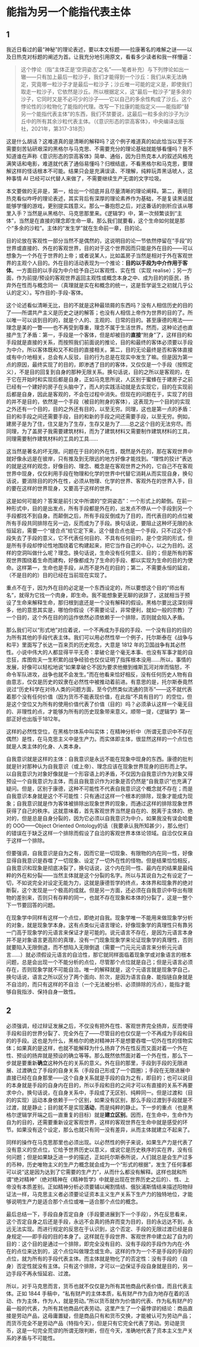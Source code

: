 # 能指为另一个能指代表主体
## 1

我近日看过的最“神秘”的理论表述，要以本文标题——拉康著名的难解之谜——以及日热克对标题的阐述为首。让我充分地引用原文，看看多少读者和我一样懵逼：

> 这个悖论（指“主体正是‘空洞姿态’之名”——笔者补充）与下列悖论如出一辙——只有加上最后一粒沙子，我们才能得到一个沙丘：我们从来无法确定，究竟哪一粒沙子才是最后一粒沙子；沙丘唯一可能的定义是，即使我们取走一粒沙子，它依然是沙丘。所以根据定义，这“最后一粒沙子”是多余的沙子，它同时又是不必可少的沙子——它以自己的多余性构成了沙丘。这个悖论性的沙粒物化了能指的代理。改写一下拉康的能指定义——能指即“替另一个能指代表主体”的东西，我们不禁要说，这最后一粒多余的沙子为沙丘中的所有其余沙粒代表主体。（《意识形态的崇高客体》，中央编译出版社，2021年，第317-318页）

这是什么胡话？这难道真的是清晰的解释吗？这个例子难道真的如此恰当以至于不需要刻苦钻研艰深的黑格尔与马克思、不需要充分的理论基础就能够看懂吗？我不知道谁在声称《意识形态的崇高客体》简单、通俗，因为日热克本人的叙述风格充满笑话和电影，难道就代表了通俗易懂吗？归根结底，不看黑格尔和马克思，要理解这样的怪话根本不可能。结果只会是充满误读、不理解，纯粹玩弄黑话唬人，这种事情 AI 已经可以代替人来做了，不需要继续生产无谓的文字垃圾。

本文要做的无非是，第一，给出一个彻底并且尽量清晰的理论阐释。第二，表明日热克看似咋呼的理论表述，其实背后有深厚的理论素养作为基础，不是复读黑话就能够学懂的游戏，更别提实践意义。那么一番抱怨之后，对这番话的剖析应该从哪里入手？当然是从黑格尔、马克思那里来。《逻辑学》中，第一次频繁谈到“主体”，当然是在直接的理念即生命一章。那么我们就要看，这个生命如何就是那个“多余的沙粒”。主体的“发生学”就在生命前一章，目的论。

目的论放在客观性一部分当然不是偶然的，这说明目的论一节依然停留在“手段”的世界或直接的、外在的客观世界，目的对于这个世界因而只能是外在目的——可以想象为一个外在于世界的上帝；或者说某人，比如盖房子当然是相对于外在客观世界的主观个人目的。外在目的活动表现为一个推论：**目的以手段为中介作用于客体**。一方面目的以手段为中介给予自己以客观性、实在性（实现 realise）；另一方面，作为前提/预设的客观世界返回主观性或概念本身之中、成为目的的臣民，扬弃外在性而与概念同一（真理就是实在和概念的统一，这是哲学诞生之初就几乎公认的定义）。写作目的-手段-客体。

这个论述看似清晰无比，目的不就是这种最琐屑的东西吗？没有人相信历史的目的了——所谓共产主义是历史之谜的解答；也没有人相信上帝作为世界的目的了。所以唯一可以谈到目的的，就是个人的、主观的、日常的目的。甚至康德的用法——理念是美的一瞥——也不再受到尊重，理念不属于生活世界。然而，这种论述也直接产生了矛盾：第一，手段是一个客体，但是却被目的**直接**“附身”了，这样目的和手段就是直接的关系，而按照我们前面说的推论，目的和最终的客体必须要以手段为中介。所以客体既和又不和目的直接相关。第二，目的无论最终是否和客体直接或有中介地相关，总会有人反驳，目的行为总是在现实中发生了嘛。但是因为第一点的原因，最终实现了的目的，即渗透了目的的客体，又仅仅是一个手段（按照定义），不是目的回复到自身的那种无限关系。换句话说，目的之所以是客观的，在于它在开始时和实现后都是自身，正如马克思所说，人区别于蜜蜂在于建房子之前已经有一个建好的房子在头脑中了，而人的实践活动就是去实现它，目的在实现前后都是自身，因此是客观的，不会在过程中消失。但现在的问题在于，实现了的目的并不是目的，依然是一个手段（被目的附身的客体），这表现为一个目的的实现之外还有一个目的，目的之外还有目的，以至无穷。同理，这也是第一点的矛盾：目的和手段之间还需要手段，目的和新的手段之间还需要手段，以至无穷。例如，建房子是为了住，住又是为了生存，生存又是为了……总之这个目的无法穷尽。而同理，为了盖房子我需要建筑材料，而为了建筑材料又需要制作建筑材料的工具，同理需要制作建筑材料的工具的工具……

这当然是著名的坏无限。问题在于目的的外在性，既然是外在的，那在客观世界中就好像永远是在彼岸，只有推及到无限远的地方好像才能找到。“理性的狡计”表达的就是这样的观念，好像目的、理念、概念是在客观世界之外的，它自己不在客观世界中现身，仅仅利用手段在物理和化学的世界中代替它消耗从而实现自身，换句话说，要消除目的的外在性，必须从物理、化学的世界、客观外在的世界入手，目的要在这样的世界现身，又要高于这样的世界。

这是如何可能的？答案是前引文中所谓的“空洞姿态”：一个形式上的颠倒。在前一种形式中，目的是出发点，所有手段都是外在的，出发点不停从一个手段到另一个手段都找不到自身。而颠倒之后，所有手段反倒成为了目的，而代表目的的点位被所有手段共同排除在另一边，反而成为了手段。换句话说，要阻止这种坏无限的永恒延宕，需要一个“缝合点”给它定下来，这个缝合点也是一个手段，只不过这个手段失去了手段的意义，它不代表任何目的、不具有任何目的，是个空洞的形式，但是所有手段却悖论性地围绕着它构建起来，把它当作自己的中心，以之为目的。这样的空洞叫做什么呢？理念。换句话说，生命没有任何意义、目的；但是所有的客观世界围绕着生命而建构，好像都成为了生命的手段、都以实现为生命的目的为使命。这样第一，生命也是手段，从而不是外在的目的；第二，不需要永恒的延宕，（不是目的的）目的已经在当前现在实现了。

重点不在于，因为外在目的必定是一个东西设定的，所以要想这个目的“师出有名”，就得为它找一个肉身，即生命。我不能想象更无聊的说辞了，这就相当于预设了生命来解释生命，那归根到底还是一个没有解释的假设。黑格尔要比这深刻得多，他的意思其实是，哪怕你假设（不需要论证，非常便利，就如一般的宗教）了一个目的，这个外在目的的运作依然必须依赖于一个排除，否则就会陷入矛盾。

那么我们可以“形式地”对应着说，一个不再成为手段的手段、一个没有目的的目的为所有其他的手段代表主体。我们可以用必然性举一个例子，托尔斯泰在《战争与和平》里面写了长达一百来页的历史观念，大意是 1812 年的卫国战争有其必然性。小说中伟大的人都显得平平无奇：拿破仑是个毫无本事、也没有军事才能的自恋狂，库图佐夫一生积累的战争经验也仅仅证明了指挥根本没用……所以，事情的发展，好像可以轻松地说“如果拿破仑不因为要求他撤到维斯瓦河对岸而恼怒，不命令军队进攻，战争也就不会发生。”而在他看来恰好相反，没有任何历史人物有自由意志，仅仅是历史的奴隶在必然性中被推动着前进。有意思的是，托尔斯泰竟然说过“历史科学在对待人类的问题方面，至今仍然类似流通的货币”——这不就代表着那个没有任何价值（因为货币不能表现价值，在此指“不具有目的”）的空位，但是这个空位又为所有的使用价值代表了价值（目的）吗？必须承认这样一个毫无目的、非理性的点，才能够为所有的历史现象带来意义。顺带一提，《逻辑学》第一部正好也出版于1812年。

这样的必然性空位，在黑格尔体系中叫实体；在精神分析中（所谓无意识中不存在偶然）是性，在马克思主义中是生产力。而实体即主体，很显然这样的一个点位也就是人类主体的化身、人类本身。

自我意识就是这样的主体：自我意识是永远不能在现象中现身的东西。康德的批判就是针对那种认为自我意识（或上帝）、理念应该在现象世界现身的旧形而上学。以自我意识为对象好像就是一个形容语上的矛盾，不仅因为自我意识作为对象又得预设一个自我意识为主体，而且自我意识作为对象是否仍然是“自我意识”也充满了疑问。但是，区别于康德，这种不可能性不代表自我意识这个概念就不存在；而是自我意识本身就是这个不可能性：只有通过这样一个根本的排除，现象才能成为现象；自我意识就是作为客体被排除出现象世界的现象，而通过这样的排除现象世界获得了自己的秩序。这就意味着，首先客观世界当然是自在的、脱离于主体的、绝对的，但是总是自身分裂的，因为它必须以自我意识为中介。如果我没有误会哈曼的 OOO——Object Oriented Ontology的话（我要承认我所知甚少），那么他们的错误在于缺乏这样一个排除而假设了自洽的客观世界本体论领域。自洽仅仅来自于这样一个排除。

但要强调，自我意识是自为之有，因而它是一切现象、有限物的内在同一性，好像显得自我意识是吞噬了一切现象、设定了一切外在性的怪物。但是结果恰恰相反，自我意识和现象是彻底决裂了，换句话说，这个内在同一性、最内在的结果是最纯粹的外在和分裂——当然主体就是这个分裂的名字。所以与其说自为之有设定了一切，不如说完全对设定无能为力，这就是康德哲学的终点，本体界和现象界的绝对断裂，这个发现是一个极高的成就。但是另一方面，还必须在自我意识中导出有限物的差别来，否则只有存粹的同一，也就不存在现象和本体的分裂了，这是一整个下一节要回答的问题。

在现象学中同样有这样一个点位，即绝对自我。现象学唯一不能用来做现象学分析的对象，就是现象学本身。这有点类似元语言理论，好像现象学的真理性只有靠另一门高于现象学的元语言来保证才是可能的。说元语言不存在，是因为元语言本身并不是对象语言更高阶的真理，没有一门现象现象学来论证现象学的真理性，否则就要陷入无限倒退，而不想陷入无限倒退（需要一门元元元语言来分析元元语言……）就必须假设元语言的自洽性，那它就同样面临着现象学或对象语言的根本问题，总是会出现一个不能分析的点位，尽管那个点位就是自己；但是元语言必须存在，否则现象学就不可能自洽。唯一的解释就是，这个元语言就是现象学自己，换句话说，语言之所以区分了两个面向、阶次，是因为语言自身、能指链自身就是不自洽的，而只有这样的不自洽（一个无法被分析、必须排除的污点），能指才能够自我指涉、保持自身一致性。

## 2

必须强调，经过辩证发展之后，不仅没有把外在性、客观世界完全扬弃，反而使得手段和目的世界分裂了、完全外在了——尽管目的也仅仅是一个不再成为手段和目的的手段。这也是为什么，黑格尔的绝对精神并不是想要吞噬一切外在性的怪物实体；如果真的是这样，也就不能解释为什么扬弃了外在性反而又面对着一个外在性、预设的扬弃就是预设的确立等等。那么既然依然面对着一个外在性，那么下一步就是要重新**确立**这种外在的关系的意义。外在目的那里，手段到手段的无限进展、过渡确立了手段的自身关系（手段自己形成了一个圆圈）；手段在无限进展中直接已经在自身那里——这个自身关系就是手段的自为之有，即目的；也可以说目的本身就是手段的自身内在目的，所以手段和目的之间才可以有直接的关系不再要求中介。换句话说，在自身关系中，手段成了无区别、纯粹同一。但是过渡和（目的的实现）运动本身依赖于一个区别，如果没有区别，那么手段过渡到手段就是不过渡，就是静止；目的就不是实现**活动**，而是纯粹的静止。下一步的重点（也是黑格尔逻辑学开端之后一直重复的目标）就是**建立区别**。因而，在生命中，生命作为自为的目的，还需要重新设定客观世界，这样的客观世界在生命中就是感受的环节。如果没有这个设定，那么也就只有同一没有差异，从而主体就建立不起来了。

同样的操作在马克思那里也必须出现。以必然性的例子来说，如果生产力是代表了没有意义的空点位，它给予世界历史以意义，或说它是历史秩序的实在界，没有任何问题；但是如果缺乏进一步的描述，正如托尔斯泰所说，人们就总是会生产过多的币种，历史唯物主义的生产力概念就会成为一个“形式的根据”，发生了任何事都可以说“这是因为达到了它需要的生产力”，从而什么都没有解释。这样也就和所谓“绝对精神”（绝对精神在《精神哲学》中就是出现在世界历史之后的）、性、上帝没有本质差别。正如精神分析必须要辅以阉割情结、俄狄浦斯情结来描述阳物辩证法一样，马克思主义者必须要论证资本主义生产关系下生产力的独特地位，才能够说明生产力是适合那个点位或唯一适合那个点位的概念。

最后总结一下，手段自身否定自身（手段要进展到下一个手段），外在反思看来，这个否定自身之后还是手段，永远不会真的扬弃而变为目的，目的永远达不到，永远无法实现。而进行规定的反思在于认识到，这个否定、手段的无限过渡已经是自身规定——即手段的目的本身了。这样就在手段世界、客观世界中建立起了自为的目的：这个目的是通过一个排除，即完全没有目的、没有手段的手段作为内在-外在的点位来达到的，这个点位叫做理念或生命。这样的作为一个不是手段的手段的点位，就为所有的手段代表主体。而主体就是物化了的否定性：没有手段的（自身）否定性就没有主体。只有这个排除，才可以一边保证手段自身就是目的，另一边手段不再永恒延宕、过渡。

所以，对于马克思而言，货币也就不仅仅是为所有其他商品代表价值，而且代表主体。正如 1844 手稿中，“私有财产的主体本质，私有财产作为自为地存在着的活动、作为主体，作为人，就是劳动。”所以货币就作为价值的代表、作为私有财产的最一般的代表，为所有其他商品代表劳动。这里产生了一个最悖谬的结论：商品直接是劳动产品，这毋庸置疑，但是商品只有和货币交换，才能被认可为劳动产品；而货币完全不是劳动产品（特指今天），但是只有它完全代表了劳动。劳动是货币，这是一句完全荒谬的所谓无限判断，但在今天，准确地代表了资本主义生产关系的矛盾与不可能性。